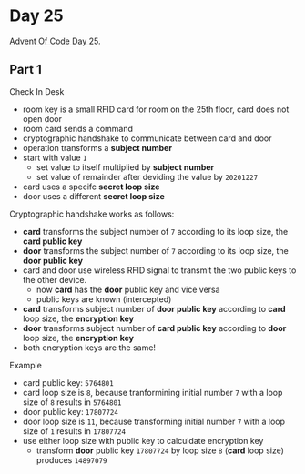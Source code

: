 # Day 25

[Advent Of Code Day 25](https://adventofcode.com/2020/day/25).

## Part 1

Check In Desk

* room key is a small RFID card for room on the 25th floor, card does not open door
* room card sends a command
* cryptographic handshake to communicate between card and door
* operation transforms a **subject number**
* start with value `1`
  * set value to itself multiplied by **subject number**
  * set value of remainder after deviding the value by `20201227`
* card uses a specifc **secret loop size**
* door uses a different **secret loop size**

Cryptographic handshake works as follows:

* **card** transforms the subject number of `7` according to its loop size, the **card public key**
* **door** transforms the subject number of `7` according to its loop size, the **door public key**
* card and door use wireless RFID signal to transmit the two public keys to the other device.
  * now **card** has the **door** public key and vice versa
  * public keys are known (intercepted)
* **card** transforms subject number of **door public key** according to **card** loop size, the **encryption key**
* **door** transforms subject number of **card public key** according to **door** loop size, the **encryption key**
* both encryption keys are the same!

Example

* card public key: `5764801`
* card loop size is `8`, because tranformining initial number `7` with a loop size of `8` results in `5764801`
* door public key: `17807724`
* door loop size is `11`, because transforming initial number `7` with a loop size of `1` results in `17807724`
* use either loop size with public key to calculdate encryption key
  * transform **door** public key `17807724` by loop size `8` (**card** loop size) produces `14897079`
